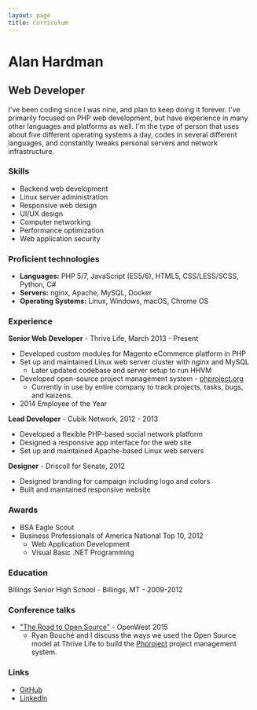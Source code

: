 ```yaml
---
layout: page
title: Currículum
---
```


# Alan Hardman

## Web Developer

I've been coding since I was nine, and plan to keep doing it forever. I've primarily focused on PHP web development, but have experience in many other languages and platforms as well. I'm the type of person that uses about five different operating systems a day, codes in several different languages, and constantly tweaks personal servers and network infrastructure.

### Skills

- Backend web development
- Linux server administration
- Responsive web design
- UI/UX design
- Computer networking
- Performance optimization
- Web application security

### Proficient technologies

- **Languages:** PHP 5/7, JavaScript (ES5/6), HTML5, CSS/LESS/SCSS, Python, C#
- **Servers:** nginx, Apache, MySQL, Docker
- **Operating Systems:** Linux, Windows, macOS, Chrome OS

### Experience

**Senior Web Developer** - Thrive Life, March 2013 - Present

- Developed custom modules for Magento eCommerce platform in PHP
- Set up and maintained Linux web server cluster with nginx and MySQL
  - Later updated codebase and server setup to run HHVM
- Developed open-source project management system - [phproject.org](https://www.phproject.org/)
  - Currently in use by entire company to track projects, tasks, bugs, and kaizens.
- 2014 Employee of the Year

**Lead Developer** - Cubik Network, 2012 - 2013

- Developed a flexible PHP-based social network platform
- Designed a responsive app interface for the web site
- Set up and maintained Apache-based Linux web servers

**Designer** - Driscoll for Senate, 2012

- Designed branding for campaign including logo and colors
- Built and maintained responsive website

### Awards

- BSA Eagle Scout
- Business Professionals of America National Top 10, 2012
  - Web Application Development
  - Visual Basic .NET Programming

### Education

Billings Senior High School - Billings, MT - 2009-2012

### Conference talks

- ["The Road to Open Source"](https://www.youtube.com/watch?v=zK_uBDAdrIU) - OpenWest 2015
  - Ryan Bouché and I discuss the ways we used the Open Source model at Thrive Life to build the [Phproject](http://www.phproject.org/) project management system.

### Links

- [GitHub](https://github.com/Alanaktion)
- [LinkedIn](https://www.linkedin.com/pub/alan-hardman/37/a36/17)
